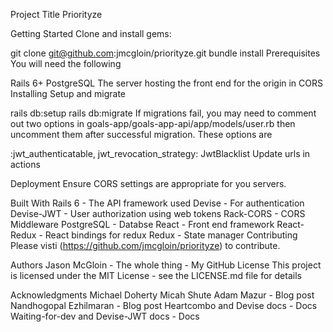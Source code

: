 Project Title
Priorityze

Getting Started
Clone and install gems:

git clone git@github.com:jmcgloin/priorityze.git
bundle install
Prerequisites
You will need the following

Rails  6+
PostgreSQL
The server hosting the front end  for the origin in CORS
Installing
Setup and migrate

rails db:setup
rails db:migrate 
If migrations fail, you may need to comment out two options in goals-app/goals-app-api/app/models/user.rb then uncomment them after successful migration. These options are

:jwt_authenticatable, jwt_revocation_strategy: JwtBlacklist
Update urls in actions

Deployment
Ensure CORS settings are appropriate for you servers.

Built With
Rails 6 - The API framework used
Devise - For authentication
Devise-JWT - User authorization using web tokens
Rack-CORS - CORS Middleware
PostgreSQL - Databse
React - Front end framework
React-Redux - React bindings for redux
Redux - State manager
Contributing
Please visti (https://github.com/jmcgloin/priorityze) to contribute.

Authors
Jason McGloin - The whole thing - My GitHub
License
This project is licensed under the MIT License - see the LICENSE.md file for details

Acknowledgments
Michael Doherty
Micah Shute
Adam Mazur - Blog post
Nandhogopal Ezhilmaran - Blog post
Heartcombo and Devise docs - Docs
Waiting-for-dev and Devise-JWT docs - Docs
